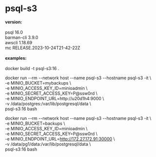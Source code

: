 # psql-s3

<B>version:</B><BR>
<BR>
psql 16.0<BR>
barman-cli 3.9.0<BR>
awscli 1.18.69<BR>
mc RELEASE.2023-10-24T21-42-22Z
<BR><BR>
<B>examples:</B><BR>
<BR>
docker build -t psql-s3:16 .

docker run --rm --network host --name psql-s3 --hostname psql-s3 -it \\<BR>
 -e MINIO_BUCKET=mybackups \\<BR>
 -e MINIO_ACCESS_KEY_ID=minioadmin \\<BR>
 -e MINIO_SECRET_ACCESS_KEY=P@ssw0rd \\<BR>
 -e MINIO_ENDPOINT_URL=http://u20d1h4:9000 \\<BR>
 -v /data/postgres:/var/lib/postgresql/data \\<BR>
 psql-s3:16 bash

docker run --rm --network host --name psql-s3 --hostname psql-s3 -it \\<BR>
 -e MINIO_BUCKET=backups \\<BR>
 -e MINIO_ACCESS_KEY_ID=minioadmin \\<BR>
 -e MINIO_SECRET_ACCESS_KEY=P@ssw0rd \\<BR>
 -e MINIO_ENDPOINT_URL=http://172.27.172.91:30000 \\<BR>
 -v /data/pg1/data:/var/lib/postgresql/data \\<BR>
 psql-s3:16 bash

